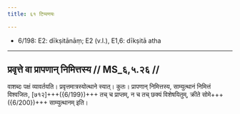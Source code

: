 ```yaml
---
title: ६१ टिप्पणयः

---
```

- 6/198: E2: dīkṣitānāṃ; E2 (v.l.), E1,6: dīkṣitā atha

____________________________________________


## प्रवृत्ते वा प्रापणान् निमित्तस्य // MS_६,५.२६ //

वाशब्दः पक्षं व्यावर्तयति। प्रवृत्तमात्रस्योत्थाने स्यात्। कुतः। प्रापणान् निमित्तस्य, साम्युत्थानं निमित्तं विश्वजितः, [७१२]+++({6/199})+++ तच् च प्राप्तम्, न च तच् छक्यं विशेषयितुम्, क्रीते सोमे+++({6/200})+++ साम्युत्थानम् इति।
